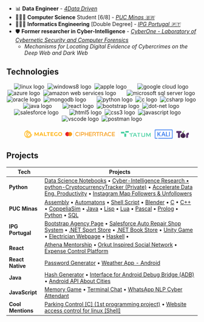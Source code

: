 - 📊 **Data Engineer** - [_4Data Driven_](http://www.4datadriven.com.br/)
- 👨🏻‍💻 **Computer Science** Student [6/8] - [_PUC Minas 🇧🇷_](https://computacao.pucpcaldas.br/)
- 👨🏻‍💻 **Informatics Engineering** [Double Degree] - [_IPG Portugal 🇵🇹_](https://politecnicoguarda.pt/)
- 🛡️ **Former researcher in Cyber-Intelligence** - [_CyberOne - Laboratory of Cybernetic Security and Computer Forensics_](https://sites.google.com/view/cyberonelab)
  - _Mechanisms for Locating Digital Evidence of Cybercrimes on the Deep Web and Dark Web_

## Technologies
<div align="center">
  <!-- Sistemas Operacionais -->
  <img src="https://cdn.jsdelivr.net/gh/devicons/devicon/icons/linux/linux-original.svg" height="30" alt="linux logo"/>
  <img width="0"/>
  <img src="https://cdn.jsdelivr.net/gh/devicons/devicon/icons/windows8/windows8-original.svg" height="30" alt="windows8 logo"/>
  <img width="0"/>
  <img src="https://cdn.simpleicons.org/apple/B0BEC5" height="30" alt="apple logo"/>

  <!-- Nuvem -->
  <img width="20"/>
  <img src="https://skillicons.dev/icons?i=gcp" height="30" alt="google cloud logo"/>
  <img width="0"/>
  <img src="https://skillicons.dev/icons?i=azure" height="30" alt="azure logo"/>
  <img width="0"/>
  <img src="https://skillicons.dev/icons?i=aws" height="30" alt="amazon web services logo"/>

  <!-- Bancos de Dados -->
  <img width="20"/>
  <img src="https://cdn.jsdelivr.net/gh/devicons/devicon/icons/microsoftsqlserver/microsoftsqlserver-plain.svg" height="30" alt="microsoft sql server logo"/>
  <img width="0"/>
  <img src="https://cdn.simpleicons.org/oracle/F80000" height="30" alt="oracle logo"/>
  <img width="0"/>
  <img src="https://skillicons.dev/icons?i=mongodb" height="30" alt="mongodb logo"/>

  <!-- Linguagens de Programação -->
  <img width="20"/>
  <img src="https://skillicons.dev/icons?i=py" height="30" alt="python logo"/>
  <img width="0"/>
  <img src="https://skillicons.dev/icons?i=c" height="30" alt="c logo"/>
  <img width="0"/>
  <img src="https://skillicons.dev/icons?i=cs" height="30" alt="csharp logo"/>
  <img width="0"/>
  <img src="https://skillicons.dev/icons?i=java" height="30" alt="java logo"/>

  <!-- Frameworks e Bibliotecas -->
  <img width="20"/>
  <img src="https://skillicons.dev/icons?i=react" height="30" alt="react logo"/>
  <img width="0"/>
  <img src="https://skillicons.dev/icons?i=bootstrap" height="30" alt="bootstrap logo"/>
  <img width="0"/>
  <img src="https://skillicons.dev/icons?i=dotnet" height="30" alt="dot-net logo"/>
  <img width="0"/>
  <img src="https://cdn.jsdelivr.net/gh/devicons/devicon/icons/salesforce/salesforce-original.svg" height="30" alt="salesforce logo"/>
  
  <!-- Desenvolvimento Web -->
  <img width="20"/>
  <img src="https://skillicons.dev/icons?i=html" height="30" alt="html5 logo"/>
  <img width="0"/>
  <img src="https://skillicons.dev/icons?i=css" height="30" alt="css3 logo"/>
  <img width="0"/>
  <img src="https://skillicons.dev/icons?i=js" height="30" alt="javascript logo"/>

  <!-- Ferramentas de Desenvolvimento -->
  <img width="20"/>
  <img src="https://skillicons.dev/icons?i=vscode" height="30" alt="vscode logo"/>
  <img width="0"/>
  <img src="https://skillicons.dev/icons?i=postman" height="30" alt="postman logo"/>

  <!-- Outras Tecnologias e Ferramentas
  <img width="20"/>
  <img src="https://skillicons.dev/icons?i=ps" height="30" alt="adobe photoshop logo"/>
  <img width="0"/>
  <img src="https://skillicons.dev/icons?i=pr" height="30" alt="adobe premiere pro logo"/>
  -->

  <br>
  <br>
  
  <img width="20"/>
  <img align="center" alt="Maltego"     height="20" src="images/icons/maltego.png">
  <img width="0"/>
  <img align="center" alt="CipherTrace" height="20" src="images/icons/ciphertrace.png">
  <img width="0"/>
  <img align="center" alt="TATUM"       height="15" src="images/icons/tatum.png">
  <img width="0"/>
  <img align="center" alt="Kali Linux"  height="30" src="images/icons/kali.svg">
  <img width="0"/>
  <img align="center" alt="TOR"         height="20" src="images/icons/tor.png">
</div>


## Projects
| Tech              | Projects                                                                                                                                                                                                                                                                                                                                                                                                                                                                                                                                                                                                                                                                                                                                                                                                                                                                                                                                                                                                                                                                                                                                                                                                                                                                                                              |
| ----------------- | --------------------------------------------------------------------------------------------------------------------------------------------------------------------------------------------------------------------------------------------------------------------------------------------------------------------------------------------------------------------------------------------------------------------------------------------------------------------------------------------------------------------------------------------------------------------------------------------------------------------------------------------------------------------------------------------------------------------------------------------------------------------------------------------------------------------------------------------------------------------------------------------------------------------------------------------------------------------------------------------------------------------------------------------------------------------------------------------------------------------------------------------------------------------------------------------------------------------------------------------------------------------------------------------------------------------- |
| **Python**        | [Data Science Notebooks](https://github.com/lucaslealll/puc-ciencia-computacao?tab=readme-ov-file#data-analysis-and-manipulation) • [Cyber-Intelligence Research • python-CryptocurrencyTracker (Private)](https://github.com/lucaslealll/pibic-projeto-28131-2022-cripto-tracker) • [Accelerate Data Eng. Productivity](https://github.com/lucaslealll/data-task-accelerator) • [Instagram Map Followers & Unfollowers](https://github.com/lucaslealll/instagram-followers-unfollowers)                                                                                                                                                                                                                                                                                                                                                                                                                                                                                                                                                                                                                                                                                                                                                                                                                              |
| **PUC Minas**     | [Assembly](https://github.com/lucaslealll/assembly-mips) • [Automatons](https://github.com/lucaslealll/puc-ciencia-computacao?tab=readme-ov-file#-automatons) • [Shell Script](https://github.com/lucaslealll/estudo-shell-script) • [Blender](https://github.com/lucaslealll/puc-ciencia-computacao?tab=readme-ov-file#-blender) • [C](https://github.com/lucaslealll/puc-ciencia-computacao?tab=readme-ov-file#-c) • [C++](https://github.com/lucaslealll/puc-ciencia-computacao?tab=readme-ov-file#-c-1) • [CoppeliaSim](https://github.com/lucaslealll/puc-ciencia-computacao?tab=readme-ov-file#-coppeliasim---robots-sensors-and-applications) • [Java](https://github.com/lucaslealll/puc-ciencia-computacao?tab=readme-ov-file#-java) • [Lisp](https://github.com/lucaslealll/puc-ciencia-computacao?tab=readme-ov-file#-lisp) • [Lua](https://github.com/lucaslealll/puc-ciencia-computacao?tab=readme-ov-file#-lisp) • [Pascal](https://github.com/lucaslealll/puc-ciencia-computacao?tab=readme-ov-file#-pascal) • [Prolog](https://github.com/lucaslealll/puc-ciencia-computacao?tab=readme-ov-file#-prolog) • [Python](https://github.com/lucaslealll/puc-ciencia-computacao?tab=readme-ov-file#-python-notebook) • [SQL](https://github.com/lucaslealll/puc-ciencia-computacao?tab=readme-ov-file#-sql) |
| **IPG Portugal**  | [Bootstrap Agency Page](https://github.com/lucaslealll/ipg-website-agency) • [Salesforce Auto Repair Shop System](https://github.com/lucaslealll/ipg-autorepair-shop-salesforce) • [.NET Sport Store](https://github.com/lucaslealll/ipg-mvc-sportstore) • [.NET Book Store](https://github.com/lucaslealll/ipg-mvc-bookstore) • [Unity Game](https://github.com/lucaslealll/ipg-cockroaches-invaders-game) • [Electrician Webpage](https://github.com/lucaslealll/ipg-website-electrician) • [Haskell](https://github.com/lucaslealll/ipg-engenharia-informatica/tree/main/Programacao%20Funcional) •                                                                                                                                                                                                                                                                                                                                                                                                                                                                                                                                                                                                                                                                                                                |
| **React**         | [Athena Mentorship](https://github.com/athena-mentorship) • [Orkut Inspired Social Network](https://github.com/lucaslealll/curso-clone-orkut-alura) • [Expense Control Platform](https://github.com/lucaslealll/curso-maratona-discover-2021)                                                                                                                                                                                                                                                                                                                                                                                                                                                                                                                                                                                                                                                                                                                                                                                                                                                                                                                                                                                                                                                                         |
| **React Native**  | [Password Generator](https://github.com/lucaslealll/password-generator-app) • [Weather App - Android](https://github.com/lucaslealll/react_native-AppClimapp)                                                                                                                                                                                                                                                                                                                                                                                                                                                                                                                                                                                                                                                                                                                                                                                                                                                                                                                                                                                                                                                                                                                                                         |
| **Java**          | [Hash Generator](https://github.com/lucaslealll/gerador-hash) • [Interface for Android Debug Bridge (ADB)](https://github.com/lucaslealll/adb-interface) • [Android API About Cities](https://github.com/lucaslealll/android-geodb-app)                                                                                                                                                                                                                                                                                                                                                                                                                                                                                                                                                                                                                                                                                                                                                                                                                                                                                                                                                                                                                                                                               |
| **JavaScript**    | [Memory Game](https://github.com/lucaslealll/curso-memory-game-js) • [Terminal Chat](https://github.com/lucaslealll/curso-terminal-chat-js) • [WhatsApp NLP Cyber Attendant](https://github.com/lucaslealll/whatsapp-bot-js)                                                                                                                                                                                                                                                                                                                                                                                                                                                                                                                                                                                                                                                                                                                                                                                                                                                                                                                                                                                                                                                                                          |
| **Cool Mentions** | [Parking Control [C] (1st programming project)](https://github.com/lucaslealll/puc-ciencia-computacao/blob/main/C/C-Estacionamentos) • [Website access control for linux [Shell]](https://github.com/lucaslealll/linux-hosts-moderator)                                                                                                                                                                                                                                                                                                                                                                                                                                                                                                                                                                                                                                                                                                                                                                                                                                                                                                                                                                                                                                                                               |
